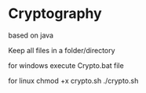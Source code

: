 # Cryptography
based on java

Keep all files in a folder/directory

for windows execute Crypto.bat file

for linux 
chmod +x crypto.sh
./crypto.sh
